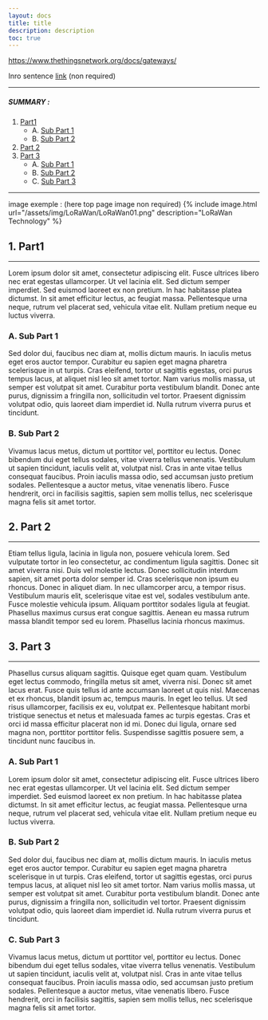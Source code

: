 ```yaml
---
layout: docs
title: title
description: description
toc: true
---
```






https://www.thethingsnetwork.org/docs/gateways/






Inro sentence [link](https://microshare.io) (non required)

---------------------------------------

##### SUMMARY : 

1. [Part1](./#1-part-A)
    - A. [Sub Part 1](./#a-sub-part-1)
    - B. [Sub Part 2](./#b-sub-part-2)
2. [Part 2](./#2-part-2)
3. [Part 3](./#3-part-3)
    - A. [Sub Part 1](./#1-sub-part-1)
    - B. [Sub Part 2](./#2-sub-part-2)
    - C. [Sub Part 3](./#3-sub-part-3)

---------------------------------------

image exemple : (here top page image non required)
{% include image.html url="/assets/img/LoRaWan/LoRaWan01.png" description="LoRaWan Technology" %}

## 1. Part1
---------------------------------------

Lorem ipsum dolor sit amet, consectetur adipiscing elit. Fusce ultrices libero nec erat egestas ullamcorper. Ut vel lacinia elit. Sed dictum semper imperdiet. Sed euismod laoreet ex non pretium. In hac habitasse platea dictumst. In sit amet efficitur lectus, ac feugiat massa. Pellentesque urna neque, rutrum vel placerat sed, vehicula vitae elit. Nullam pretium neque eu luctus viverra.

### A. Sub Part 1

Sed dolor dui, faucibus nec diam at, mollis dictum mauris. In iaculis metus eget eros auctor tempor. Curabitur eu sapien eget magna pharetra scelerisque in ut turpis. Cras eleifend, tortor ut sagittis egestas, orci purus tempus lacus, at aliquet nisl leo sit amet tortor. Nam varius mollis massa, ut semper est volutpat sit amet. Curabitur porta vestibulum blandit. Donec ante purus, dignissim a fringilla non, sollicitudin vel tortor. Praesent dignissim volutpat odio, quis laoreet diam imperdiet id. Nulla rutrum viverra purus et tincidunt. 

### B. Sub Part 2

Vivamus lacus metus, dictum ut porttitor vel, porttitor eu lectus. Donec bibendum dui eget tellus sodales, vitae viverra tellus venenatis. Vestibulum ut sapien tincidunt, iaculis velit at, volutpat nisl. Cras in ante vitae tellus consequat faucibus. Proin iaculis massa odio, sed accumsan justo pretium sodales. Pellentesque a auctor metus, vitae venenatis libero. Fusce hendrerit, orci in facilisis sagittis, sapien sem mollis tellus, nec scelerisque magna felis sit amet tortor.


## 2. Part 2
---------------------------------------

Etiam tellus ligula, lacinia in ligula non, posuere vehicula lorem. Sed vulputate tortor in leo consectetur, ac condimentum ligula sagittis. Donec sit amet viverra nisi. Duis vel molestie lectus. Donec sollicitudin interdum sapien, sit amet porta dolor semper id. Cras scelerisque non ipsum eu rhoncus. Donec in aliquet diam. In nec ullamcorper arcu, a tempor risus. Vestibulum mauris elit, scelerisque vitae est vel, sodales vestibulum ante. Fusce molestie vehicula ipsum. Aliquam porttitor sodales ligula at feugiat. Phasellus maximus cursus erat congue sagittis. Aenean eu massa rutrum massa blandit tempor sed eu lorem. Phasellus lacinia rhoncus maximus.

## 3. Part 3
---------------------------------------

Phasellus cursus aliquam sagittis. Quisque eget quam quam. Vestibulum eget lectus commodo, fringilla metus sit amet, viverra nisi. Donec sit amet lacus erat. Fusce quis tellus id ante accumsan laoreet ut quis nisl. Maecenas et ex rhoncus, blandit ipsum ac, tempus mauris. In eget leo tellus. Ut sed risus ullamcorper, facilisis ex eu, volutpat ex. Pellentesque habitant morbi tristique senectus et netus et malesuada fames ac turpis egestas. Cras et orci id massa efficitur placerat non id mi. Donec dui ligula, ornare sed magna non, porttitor porttitor felis. Suspendisse sagittis posuere sem, a tincidunt nunc faucibus in.

### A. Sub Part 1

Lorem ipsum dolor sit amet, consectetur adipiscing elit. Fusce ultrices libero nec erat egestas ullamcorper. Ut vel lacinia elit. Sed dictum semper imperdiet. Sed euismod laoreet ex non pretium. In hac habitasse platea dictumst. In sit amet efficitur lectus, ac feugiat massa. Pellentesque urna neque, rutrum vel placerat sed, vehicula vitae elit. Nullam pretium neque eu luctus viverra.

### B. Sub Part 2

Sed dolor dui, faucibus nec diam at, mollis dictum mauris. In iaculis metus eget eros auctor tempor. Curabitur eu sapien eget magna pharetra scelerisque in ut turpis. Cras eleifend, tortor ut sagittis egestas, orci purus tempus lacus, at aliquet nisl leo sit amet tortor. Nam varius mollis massa, ut semper est volutpat sit amet. Curabitur porta vestibulum blandit. Donec ante purus, dignissim a fringilla non, sollicitudin vel tortor. Praesent dignissim volutpat odio, quis laoreet diam imperdiet id. Nulla rutrum viverra purus et tincidunt.

### C. Sub Part 3

Vivamus lacus metus, dictum ut porttitor vel, porttitor eu lectus. Donec bibendum dui eget tellus sodales, vitae viverra tellus venenatis. Vestibulum ut sapien tincidunt, iaculis velit at, volutpat nisl. Cras in ante vitae tellus consequat faucibus. Proin iaculis massa odio, sed accumsan justo pretium sodales. Pellentesque a auctor metus, vitae venenatis libero. Fusce hendrerit, orci in facilisis sagittis, sapien sem mollis tellus, nec scelerisque magna felis sit amet tortor.
